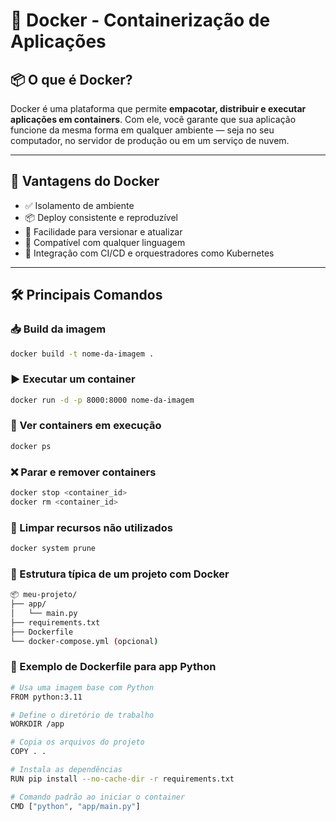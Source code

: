 # 🐳 Docker - Containerização de Aplicações

## 📦 O que é Docker?

Docker é uma plataforma que permite **empacotar, distribuir e executar aplicações em containers**. Com ele, você garante que sua aplicação funcione da mesma forma em qualquer ambiente — seja no seu computador, no servidor de produção ou em um serviço de nuvem.

---

## 🚀 Vantagens do Docker

- ✅ Isolamento de ambiente
- 📦 Deploy consistente e reproduzível
- 🔁 Facilidade para versionar e atualizar
- 🐍 Compatível com qualquer linguagem
- 📁 Integração com CI/CD e orquestradores como Kubernetes

---

## 🛠️ Principais Comandos

### 📥 Build da imagem
```bash
docker build -t nome-da-imagem .
```

### ▶️ Executar um container
```bash
docker run -d -p 8000:8000 nome-da-imagem
```

### 📄 Ver containers em execução
```bash
docker ps
```

### ❌ Parar e remover containers
```bash
docker stop <container_id>
docker rm <container_id>
```

### 🧹 Limpar recursos não utilizados
```bash
docker system prune
```

### 📁 Estrutura típica de um projeto com Docker
```bash
📦 meu-projeto/
├── app/
│   └── main.py
├── requirements.txt
├── Dockerfile
└── docker-compose.yml (opcional)
```

### 🐳 Exemplo de Dockerfile para app Python
```bash
# Usa uma imagem base com Python
FROM python:3.11

# Define o diretório de trabalho
WORKDIR /app

# Copia os arquivos do projeto
COPY . .

# Instala as dependências
RUN pip install --no-cache-dir -r requirements.txt

# Comando padrão ao iniciar o container
CMD ["python", "app/main.py"]
```
